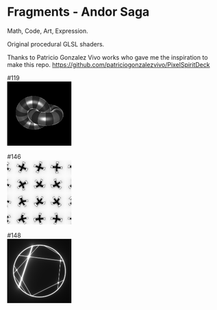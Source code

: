 # Fragments - Andor Saga
Math, Code, Art, Expression.

Original procedural GLSL shaders.

Thanks to Patricio Gonzalez Vivo works who gave me the inspiration to make this repo.
https://github.com/patriciogonzalezvivo/PixelSpiritDeck

#119<br>
<img src="https://github.com/asalga/fragments/blob/master/img/119.png" alt="" width="150"/>

#146<br>
<img src="https://github.com/asalga/fragments/blob/master/img/146.png" alt="" width="150"/>

#148<br>
<img src="https://github.com/asalga/fragments/blob/master/img/148.png" alt="" width="150"/>
